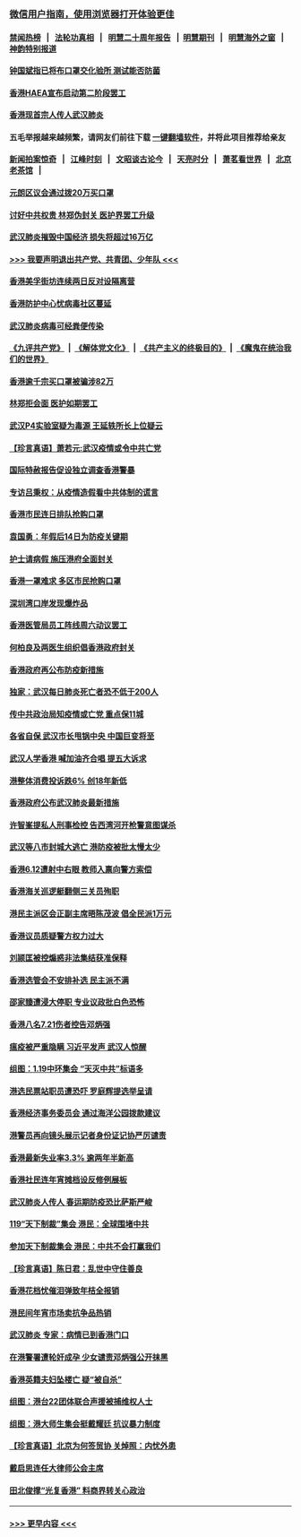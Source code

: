 ### [微信用户指南，使用浏览器打开体验更佳](https://github.com/gfw-breaker/banned-news1/blob/master/indexes/wechat-guide.md?t=0)
#### [禁闻热榜](热点新闻.md?t=0)  &nbsp;&nbsp;|&nbsp;&nbsp; [法轮功真相](https://github.com/gfw-breaker/truth/blob/master/README.md?t=0) &nbsp;&nbsp;|&nbsp;&nbsp; [明慧二十周年报告](https://github.com/gfw-breaker/mh-reports/blob/master/README.md?t=0) &nbsp;&nbsp;|&nbsp;&nbsp;[明慧期刊](https://github.com/gfw-breaker/mh-qikan) &nbsp;&nbsp;|&nbsp;&nbsp; [明慧海外之窗](https://github.com/gfw-breaker/mh-news/blob/master/README.md?t=0) &nbsp;&nbsp;|&nbsp;&nbsp; [神韵特别报道](https://github.com/gfw-breaker/mh-news/blob/master/shenyun.md?t=0)
#### [钟国斌指已将布口罩交化验所 测试能否防菌](../pages/nsc415/n11842783.md?t=02050711) 
#### [香港HAEA宣布启动第二阶段罢工](../pages/nsc415/n11842723.md?t=02050711) 
#### [香港现首宗人传人武汉肺炎](../pages/nsc415/n11842766.md?t=02050711) 
#### 五毛举报越来越频繁，请网友们前往下载 [一键翻墙软件](https://github.com/gfw-breaker/ssr-accounts)，并将此项目推荐给亲友
#### [新闻拍案惊奇](https://github.com/gfw-breaker/banned-news1/blob/master/pages/link4.md) &nbsp;&nbsp;|&nbsp;&nbsp; [江峰时刻](https://github.com/gfw-breaker/banned-news1/blob/master/pages/link4.md) &nbsp;&nbsp;|&nbsp;&nbsp; [文昭谈古论今](https://github.com/gfw-breaker/banned-news1/blob/master/pages/link4.md) &nbsp;&nbsp;|&nbsp;&nbsp; [天亮时分](https://github.com/gfw-breaker/banned-news1/blob/master/pages/link4.md) &nbsp;&nbsp;|&nbsp;&nbsp; [萧茗看世界](https://github.com/gfw-breaker/banned-news1/blob/master/pages/link4.md) &nbsp;&nbsp;|&nbsp;&nbsp; [北京老茶馆](https://github.com/gfw-breaker/banned-news1/blob/master/pages/link4.md) &nbsp;&nbsp;|&nbsp;&nbsp; 
#### [元朗区议会通过拨20万买口罩](../pages/nsc415/n11842754.md?t=02050711) 
#### [讨好中共权贵 林郑伪封关 医护界罢工升级](../pages/nsc415/n11842359.md?t=02050711) 
#### [武汉肺炎摧毁中国经济 损失将超过16万亿](../pages/nsc415/n11839723.md?t=02050711) 
#### [>>> 我要声明退出共产党、共青团、少年队 <<<](https://github.com/begood0513/goodnews/blob/master/quit/letter.md) 
#### [香港美孚街坊连续两日反对设隔离营](../pages/nsc415/n11839962.md?t=02050711) 
#### [香港防护中心忧病毒社区蔓延](../pages/nsc415/n11839933.md?t=02050711) 
#### [武汉肺炎病毒可经粪便传染](../pages/nsc415/n11839939.md?t=02050711) 
#### [《九评共产党》](https://github.com/begood0513/9ping.md/blob/master/README.md) &nbsp;|&nbsp; [《解体党文化》](../../../../jtdwh.md/blob/master/README.md)  &nbsp;|&nbsp; [《共产主义的终极目的》](../../../../gczydzjmd.md/blob/master/README.md) &nbsp;|&nbsp; [《魔鬼在统治我们的世界》](../../../../mgztzwmdsj.md/blob/master/README.md) 
#### [香港逾千宗买口罩被骗涉82万](../pages/nsc415/n11839914.md?t=02050711) 
#### [林郑拒会面 医护如期罢工](../pages/nsc415/n11839892.md?t=02050711) 
#### [武汉P4实验室疑为毒源 王延轶所长上位疑云](../pages/nsc415/n11835543.md?t=02050711) 
#### [【珍言真语】萧若元:武汉疫情或令中共亡党](../pages/nsc415/n11829394.md?t=02050711) 
#### [国际特赦报告促设独立调查香港警暴](../pages/nsc415/n11833845.md?t=02050711) 
#### [专访吕秉权：从疫情造假看中共体制的谎言](../pages/nsc415/n11833813.md?t=02050711) 
#### [香港市民连日排队抢购口罩](../pages/nsc415/n11833794.md?t=02050711) 
#### [袁国勇：年假后14日为防疫关键期](../pages/nsc415/n11831088.md?t=02050711) 
#### [护士请病假 施压港府全面封关](../pages/nsc415/n11831030.md?t=02050711) 
#### [香港一罩难求 多区市民抢购口罩](../pages/nsc415/n11831002.md?t=02050711) 
#### [深圳湾口岸发现爆炸品](../pages/nsc415/n11828802.md?t=02050711) 
#### [香港医管局员工阵线周六动议罢工](../pages/nsc415/n11828762.md?t=02050711) 
#### [何柏良及两医生组织倡香港政府封关](../pages/nsc415/n11828749.md?t=02050711) 
#### [香港政府再公布防疫新措施](../pages/nsc415/n11828716.md?t=02050711) 
#### [独家：武汉每日肺炎死亡者恐不低于200人](../pages/nsc415/n11828240.md?t=02050711) 
#### [传中共政治局知疫情或亡党 重点保11城](../pages/nsc415/n11828145.md?t=02050711) 
#### [各省自保 武汉市长甩锅中央 中国巨变将至](../pages/nsc415/n11828021.md?t=02050711) 
#### [武汉人学香港 喊加油齐合唱 提五大诉求](../pages/nsc415/n11827046.md?t=02050711) 
#### [港整体消费投诉跌6% 创18年新低](../pages/nsc415/n11817280.md?t=02050711) 
#### [香港政府公布武汉肺炎最新措施](../pages/nsc415/n11817152.md?t=02050711) 
#### [许智峯提私人刑事检控 告西湾河开枪警意图谋杀](../pages/nsc415/n11817132.md?t=02050711) 
#### [武汉等八市封城大逃亡 港防疫被批太慢太少](../pages/nsc415/n11817058.md?t=02050711) 
#### [香港6.12遭射中右眼 教师入禀向警方索偿](../pages/nsc415/n11814678.md?t=02050711) 
#### [香港海关巡逻艇翻侧三关员殉职](../pages/nsc415/n11814604.md?t=02050711) 
#### [港民主派区会正副主席晤陈茂波 倡全民派1万元](../pages/nsc415/n11814582.md?t=02050711) 
#### [香港议员质疑警方权力过大](../pages/nsc415/n11814560.md?t=02050711) 
#### [刘颕匡被控煽惑非法集结获准保释](../pages/nsc415/n11811727.md?t=02050711) 
#### [香港选管会不安排补选 民主派不满](../pages/nsc415/n11811691.md?t=02050711) 
#### [邵家臻遭浸大停职 专业议政批白色恐怖](../pages/nsc415/n11811670.md?t=02050711) 
#### [香港八名7.21伤者控告邓炳强](../pages/nsc415/n11811623.md?t=02050711) 
#### [瘟疫被严重隐瞒 习近平发声 武汉人惊醒](../pages/nsc415/n11811186.md?t=02050711) 
#### [组图：1.19中环集会 “天灭中共”标语多](../pages/nsc415/n11809514.md?t=02050711) 
#### [港选民票站职员遭恐吓 罗庭辉提选举呈请](../pages/nsc415/n11808914.md?t=02050711) 
#### [香港经济事务委员会 通过海洋公园拨款建议](../pages/nsc415/n11808906.md?t=02050711) 
#### [港警员再向镜头展示记者身份证记协严厉谴责](../pages/nsc415/n11808888.md?t=02050711) 
#### [香港最新失业率3.3% 逾两年半新高](../pages/nsc415/n11808887.md?t=02050711) 
#### [香港社民连年宵摊档设反修例展板](../pages/nsc415/n11808857.md?t=02050711) 
#### [武汉肺炎人传人 春运期防疫恐比萨斯严峻](../pages/nsc415/n11808739.md?t=02050711) 
#### [119“天下制裁”集会 港民：全球围堵中共](../pages/nsc415/n11806318.md?t=02050711) 
#### [参加天下制裁集会 港民：中共不会打赢我们](../pages/nsc415/n11806596.md?t=02050711) 
#### [【珍言真语】陈日君：乱世中守住善良](../pages/nsc415/n11806247.md?t=02050711) 
#### [香港花档忧催泪弹致年桔全报销](../pages/nsc415/n11806130.md?t=02050711) 
#### [港民间年宵市场卖抗争品热销](../pages/nsc415/n11806073.md?t=02050711) 
#### [武汉肺炎 专家：病情已到香港门口](../pages/nsc415/n11806020.md?t=02050711) 
#### [在港警署遭轮奸成孕 少女谴责邓炳强公开抹黑](../pages/nsc415/n11805981.md?t=02050711) 
#### [香港英籍夫妇坠楼亡 疑“被自杀”](../pages/nsc415/n11805937.md?t=02050711) 
#### [组图：港台22团体联合声援被捕维权人士](../pages/nsc415/n11801834.md?t=02050711) 
#### [组图：港大师生集会挺戴耀廷 抗议暴力制度](../pages/nsc415/n11799298.md?t=02050711) 
#### [【珍言真语】北京为何签贸协 关焯照：内忧外患](../pages/nsc415/n11799790.md?t=02050711) 
#### [戴启思连任大律师公会主席](../pages/nsc415/n11799306.md?t=02050711) 
#### [田北俊撑“光复香港” 料商界转关心政治](../pages/nsc415/n11799287.md?t=02050711) 

----
#### [ >>> 更早内容 <<< ](../indexes/nsc415-earlier.md)
